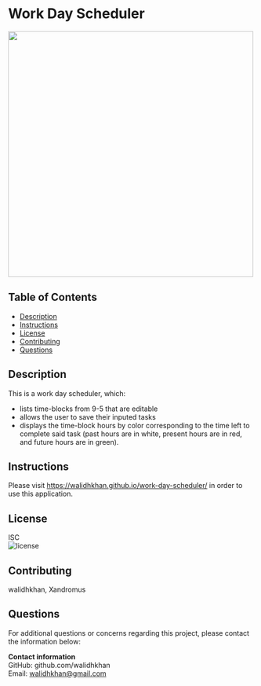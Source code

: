 # Work Day Scheduler

<img src="https://i.ibb.co/jhs98yP/Work-Day-Scheduler.gif" raw="true" length="" width="500px">

## Table of Contents
- [Description](#Description)
- [Instructions](#Instructions)
- [License](#License)
- [Contributing](#Contributing)
- [Questions](#Questions)

<div id='Desciption'/>

## Description
This is a work day scheduler, which:
- lists time-blocks from 9-5 that are editable 
- allows the user to save their inputed tasks 
- displays the time-block hours by color corresponding to the time left to complete said task
(past hours are in white, present hours are in red, and future hours are in green).

<div id='Instructions'/>

## Instructions

Please visit https://walidhkhan.github.io/work-day-scheduler/ in order to use this application.

<div id='License'/>

## License       
ISC  
![license](https://img.shields.io/badge/license-ISC-green.svg)

<div id='Contributing'/>

## Contributing
walidhkhan, Xandromus 

<div id='Questions'/>

## Questions
For additional questions or concerns regarding this project, please contact the information below:

**Contact information**  
GitHub: github.com/walidhkhan  
Email: walidhkhan@gmail.com